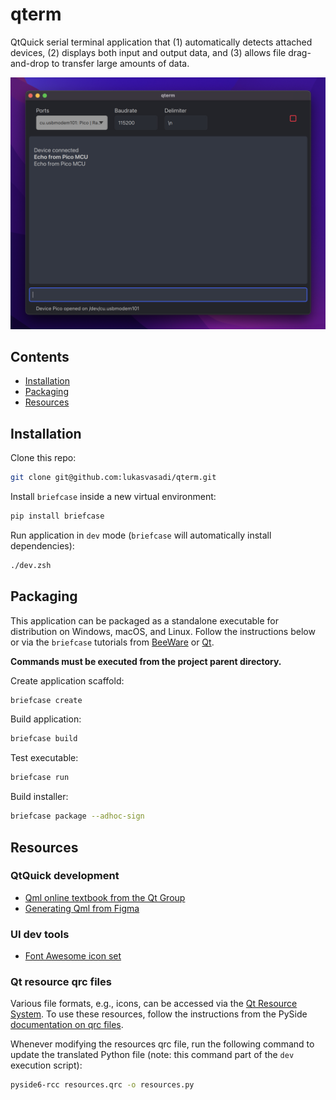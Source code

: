# qterm

QtQuick serial terminal application that (1) automatically detects attached devices, (2) displays both input and output
data, and (3) allows file drag-and-drop to transfer large amounts of data.

![Application screenshot](screenshot.png)

## Contents

- [Installation](#installation)
- [Packaging](#packaging)
- [Resources](#resources)

## Installation

Clone this repo:

```zsh
git clone git@github.com:lukasvasadi/qterm.git
```

Install `briefcase` inside a new virtual environment:

```zsh
pip install briefcase
```

Run application in `dev` mode (`briefcase` will automatically install dependencies):

```zsh
./dev.zsh
```

## Packaging

This application can be packaged as a standalone executable for distribution on Windows, macOS, and Linux. Follow the
instructions below or via the `briefcase` tutorials
from [BeeWare](https://docs.beeware.org/en/latest/tutorial/tutorial-3.html)
or [Qt](https://doc.qt.io/qtforpython/deployment-briefcase.html).

**Commands must be executed from the project parent directory.**

Create application scaffold:

```zsh
briefcase create
```

Build application:

```zsh
briefcase build
```

Test executable:

```zsh
briefcase run
```

Build installer:

```zsh
briefcase package --adhoc-sign
```

## Resources

### QtQuick development

- [Qml online textbook from the Qt Group](https://www.qt.io/product/qt6/qml-book)
- [Generating Qml from Figma](https://www.youtube.com/watch?v=DQi3ojkGi3g)

### UI dev tools

- [Font Awesome icon set](https://fontawesome.com/)

### Qt resource qrc files

Various file formats, e.g., icons, can be accessed via the [Qt Resource System](https://doc.qt.io/qt-5/resources.html).
To use these resources, follow the instructions from the
PySide [documentation on qrc files](https://doc.qt.io/qtforpython/tutorials/basictutorial/qrcfiles.html).

Whenever modifying the resources qrc file, run the following command to update the translated Python file (note: this
command part of the `dev` execution script):

```zsh
pyside6-rcc resources.qrc -o resources.py
```
